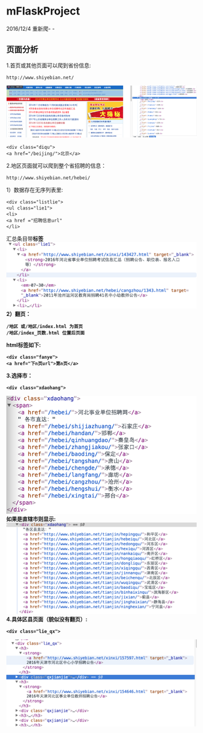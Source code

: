 # mFlaskProject

2016/12/4
重新爬- -
## 页面分析


1.首页或其他页面可以爬到省份信息:

    http://www.shiyebian.net/
    
![省份](./img/diqu.png)

    <div class="diqu">
    <a href="/beijing/">北京</a>
2.地区页面就可以爬到整个省招聘的信息：

    http://www.shiyebian.net/hebei/
1）数据存在无序列表里:

    <div class="listlie">
    <ul class="lie1">
    <li>
    <a href ="招聘信息url"
    </li>
汇总条目带<strong>标签
![具体招聘信息](./img/zhaopinxinxi.png)
2）翻页：

    /地区 或/地区/index.html 为首页
    /地区/index_页数.html 位置后页面
html标签如下:

    <div class="fanye">
    <a href="下n页url">第n页</a>
3.选择市：

    <div class="xdaohang">
![选择市](./img/xuanzeshi.png) 
如果是直辖市则显示:
![选择市](./img/quxian_1.png) 
4.具体区县页面（貌似没有翻页）:

    <div class="lie_qx">
![选择区县](./img/quxian_2.png)   
    

